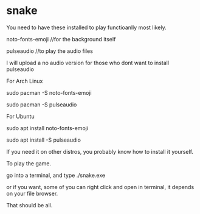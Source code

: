 # snake

You need to have these installed to play functioanlly most likely.

noto-fonts-emoji //for the background itself

pulseaudio //to play the audio files

I will upload a no audio version for those who dont want to install pulseaudio


For Arch Linux

sudo pacman -S noto-fonts-emoji

sudo pacman -S pulseaudio


For Ubuntu

sudo apt install noto-fonts-emoji

sudo apt install -S pulseaudio


If you need it on other distros, you probably know how to install it yourself.


To play the game.

go into a terminal, and type ./snake.exe

or if you want, some of you can right click and open in terminal, it depends on your file browser.


That should be all.

